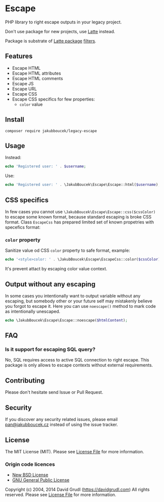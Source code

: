 # Escape

PHP library to right escape outputs in your legacy project.

Don't use package for new projects, use [Latte](https://latte.nette.org/) instead.

Package is substrate of [Latte package](https://github.com/nette/latte/)
[filters](https://github.com/nette/latte/blob/master/src/Latte/Runtime/Filters.php).

## Features

- Escape HTML
- Escape HTML attributes
- Escape HTML comments
- Escape JS
- Escape URL
- Escape CSS
- Escape CSS specifics for few properties: 
    - `color` value

## Install

```shell
composer require jakubboucek/legacy-escape
```

## Usage

Instead:
```php
echo 'Registered user: ' . $username;
```

Use:
```php
echo 'Registered user: ' . \JakubBoucek\Escape\Escape::html($username);
```

## CSS specifics

In few cases you cannot use `\JakubBoucek\Escape\Escape::css($cssColor)` to escape
some known format, because standard escaping is broke CSS format. Class `EscapeCss` has prepared
limited set of known propetries with specefics format:

### `color` property

Sanitize value od CSS `color` property to safe format, example:

```php
echo '<style>color: ' . \JakubBoucek\Escape\EscapeCss::color($cssColor) . ';</style>';
```

It's prevent attact by escaping color value context.

## Output without any escaping

In some cases you intentionally want to output variable without any escaping, but somebody other or your future self may
mistakenly believe you forgot to escape it. Here you can use `noescape()` method to mark code as intentionally unescaped. 

```php
echo \JakubBoucek\Escape\Escape::noescape($htmlContent);
```

## FAQ

### Is it support for escaping SQL query?

No, SQL requires access to active SQL connection to right escape. This package is only allows to escape contexts without
external requirements.

## Contributing
Please don't hesitate send Issue or Pull Request.

## Security
If you discover any security related issues, please email pan@jakubboucek.cz instead of using the issue tracker.

## License
The MIT License (MIT). Please see [License File](LICENSE) for more information.

### Origin code licences
- [New BSD License](https://github.com/nette/latte/blob/master/license.md#new-bsd-license)
- [GNU General Public License](https://github.com/nette/latte/blob/master/license.md#gnu-general-public-license)

Copyright (c) 2004, 2014 David Grudl (https://davidgrudl.com) All rights reserved.
Please see [License File](https://github.com/nette/latte/blob/master/license.md) for more information.
